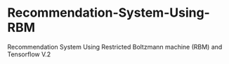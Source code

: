 # Recommendation-System-Using-RBM
Recommendation System Using  Restricted Boltzmann machine (RBM) and Tensorflow V.2
